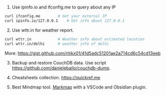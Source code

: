 1. Use ipinfo.io and ifconfig.me to query about any IP
```bash
curl ifconfig.me		# Get your external IP
curl ipinfo.io/127.0.0.1	# Get info about 127.0.0.1
```
2. Use wttr.in for weather report.
```bash
curl wttr.in			# Weather info about estimated location
curl wttr.in/delhi		# weather info of delhi
```
 More: https://gist.github.com/ritikx01/41d5adc51201ae2a714cd6c54cd13eeb

3. Backup and restore CouchDB data. Use script https://github.com/danielebailo/couchdb-dump.

4. Cheatsheets collection. https://quickref.me

5. Best Mindmap tool. [Markmap](https://markmap.js.org) with a VSCode and Obsidian plugin.
